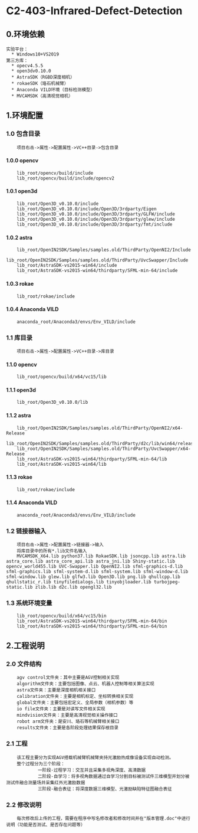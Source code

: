 # C2-403-Infrared-Defect-Detection

## 0.环境依赖
    实验平台：  
      * Windows10+VS2019  
    第三方库：  
      * opecv4.5.5  
      * open3dv0.10.0  
      * AstraSDK（RGBD深度相机）  
      * rokaeSDK（珞石机械臂） 
      * Anaconda VILD环境（目标检测模型）
      * MVCAMSDK（高清视觉相机）
  
## 1.环境配置
### 1.0 包含目录
        项目右击->属性->配置属性->VC++目录->包含目录  
#### 1.0.0 opencv
        lib_root/opencv/build/include
        lib_root/opencv/build/include/opencv2  
#### 1.0.1 open3d
        lib_root/Open3D_v0.10.0/include  
        lib_root/Open3D_v0.10.0/include/Open3D/3rdparty/Eigen  
        lib_root/Open3D_v0.10.0/include/Open3D/3rdparty/GLFW/include  
        lib_root/Open3D_v0.10.0/include/Open3D/3rdparty/glew/include  
        lib_root/Open3D_v0.10.0/include/Open3D/3rdparty/fmt/include  
#### 1.0.2 astra
        lib_root/OpenIN2SDK/Samples/samples.old/ThirdParty/OpenNI2/Include  
        lib_root/OpenIN2SDK/Samples/samples.old/ThirdParty/UvcSwapper/Include  
        lib_root/AstraSDK-vs2015-win64/include  
        lib_root/AstraSDK-vs2015-win64/thirdparty/SFML-min-64/include  
#### 1.0.3 rokae
        lib_root/rokae/include  
#### 1.0.4 Anaconda VILD
        anaconda_root/Anaconda3/envs/Env_VILD/include  
### 1.1 库目录
        项目右击->属性->配置属性->VC++目录->库目录
#### 1.1.0 opencv
        lib_root/opencv/build/x64/vc15/lib  
#### 1.1.1 open3d
        lib_root/Open3D_v0.10.0/lib  
#### 1.1.2 astra
        lib_root/OpenIN2SDK/Samples/samples.old/ThirdParty/OpenNI2/x64-Release  
        lib_root/OpenIN2SDK/Samples/samples.old/ThirdParty/d2c/lib/win64/release  
        lib_root/OpenIN2SDK/Samples/samples.old/ThirdParty/UvcSwapper/x64-Release  
        lib_root/AstraSDK-vs2015-win64/thirdparty/SFML-min-64/lib  
        lib_root/AstraSDK-vs2015-win64/lib  
#### 1.1.3 rokae
        lib_root/rokae/include  
#### 1.1.4 Anaconda VILD
        anaconda_root/Anaconda3/envs/Env_VILD/include  
### 1.2 链接器输入
        项目右击->属性->配置属性->链接器->输入  
        将库目录中的所有*.lib文件名输入
        MVCAMSDK_X64.lib python37.lib RokaeSDK.lib jsoncpp.lib astra.lib astra_core.lib astra_core_api.lib astra_jni.lib Shiny-static.lib opencv_world455.lib UVC-Swapper.lib OpenNI2.lib sfml-graphics-d.lib sfml-graphics.lib sfml-system-d.lib sfml-system.lib sfml-window-d.lib sfml-window.lib glew.lib glfw3.lib Open3D.lib png.lib qhullcpp.lib qhullstatic_r.lib tinyfiledialogs.lib tinyobjloader.lib turbojpeg-static.lib zlib.lib d2c.lib opengl32.lib
### 1.3 系统环境变量
        lib_root/opencv/build/x64/vc15/bin  
        lib_root/AstraSDK-vs2015-win64/thirdparty/SFML-min-64/bin  
        lib_root/AstraSDK-vs2015-win64/thirdparty/SFML-min-64/bin  
        
## 2.工程说明
### 2.0 文件结构
        agv control文件夹：其中主要是AGV控制相关实现  
        algorithm文件夹：主要包括图像、点云、机器人控制等相关算法实现  
        astra文件夹：主要是深度相机相关接口  
        calibration文件夹：主要是相机标定、坐标转换相关实现  
        global文件夹：主要包括宏定义、全局参数（相机参数）等  
        io file文件夹：主要是对读写文件相关实现  
        mindvision文件夹：主要是高清视觉相关操作接口  
        robot arm文件夹：是安川、珞石等机械臂相关接口  
        results文件夹：主要是各阶段处理结果保存根目录
### 2.1 工程
        该工程主要分为实现AGV搭载机械臂机械臂夹持光激励热成像设备实现自动检测。  
        整个过程分为三个阶段：
                一阶段-过程学习：交互并且采集多视角深度、高清数据  
                二阶段-自学习：将多视角数据通过自学习分割目标被测试件三维模型并划分被测试件融合测量场并采集红外光激励数据
                三阶段-融合表征：将深度数据三维模型、光激励缺陷特征图融合表征
### 2.2 修改说明
        每次修改后上传的工程，需要在程序中写名修改者和修改时间并在"版本管理.doc"中进行说明（功能是否测试、是否存在问题等）
